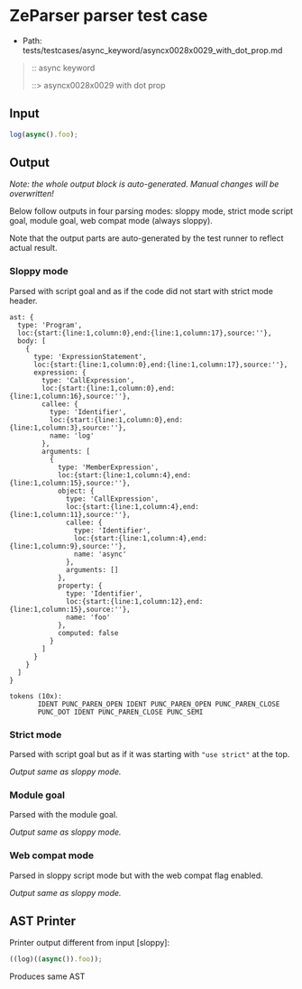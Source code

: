 # ZeParser parser test case

- Path: tests/testcases/async_keyword/asyncx0028x0029_with_dot_prop.md

> :: async keyword
>
> ::> asyncx0028x0029 with dot prop

## Input

`````js
log(async().foo);
`````

## Output

_Note: the whole output block is auto-generated. Manual changes will be overwritten!_

Below follow outputs in four parsing modes: sloppy mode, strict mode script goal, module goal, web compat mode (always sloppy).

Note that the output parts are auto-generated by the test runner to reflect actual result.

### Sloppy mode

Parsed with script goal and as if the code did not start with strict mode header.

`````
ast: {
  type: 'Program',
  loc:{start:{line:1,column:0},end:{line:1,column:17},source:''},
  body: [
    {
      type: 'ExpressionStatement',
      loc:{start:{line:1,column:0},end:{line:1,column:17},source:''},
      expression: {
        type: 'CallExpression',
        loc:{start:{line:1,column:0},end:{line:1,column:16},source:''},
        callee: {
          type: 'Identifier',
          loc:{start:{line:1,column:0},end:{line:1,column:3},source:''},
          name: 'log'
        },
        arguments: [
          {
            type: 'MemberExpression',
            loc:{start:{line:1,column:4},end:{line:1,column:15},source:''},
            object: {
              type: 'CallExpression',
              loc:{start:{line:1,column:4},end:{line:1,column:11},source:''},
              callee: {
                type: 'Identifier',
                loc:{start:{line:1,column:4},end:{line:1,column:9},source:''},
                name: 'async'
              },
              arguments: []
            },
            property: {
              type: 'Identifier',
              loc:{start:{line:1,column:12},end:{line:1,column:15},source:''},
              name: 'foo'
            },
            computed: false
          }
        ]
      }
    }
  ]
}

tokens (10x):
       IDENT PUNC_PAREN_OPEN IDENT PUNC_PAREN_OPEN PUNC_PAREN_CLOSE
       PUNC_DOT IDENT PUNC_PAREN_CLOSE PUNC_SEMI
`````

### Strict mode

Parsed with script goal but as if it was starting with `"use strict"` at the top.

_Output same as sloppy mode._

### Module goal

Parsed with the module goal.

_Output same as sloppy mode._

### Web compat mode

Parsed in sloppy script mode but with the web compat flag enabled.

_Output same as sloppy mode._

## AST Printer

Printer output different from input [sloppy]:

````js
((log)((async()).foo));
````

Produces same AST
